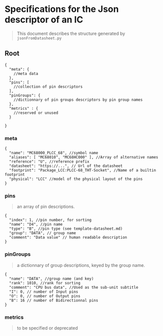 # Specifications for the Json descriptor of an IC

> This document describes the structure generated by `jsonFromDatasheet.py`

## Root

```jsonc
{
  "meta": {
    //meta data
  },
  "pins": [
    //collection of pin descriptors
  ],
  "pinGroups": {
    //dictionnary of pin groups descriptors by pin group names
  },
  "metrics" : {
    //reserved or unused
  }

}
```

### meta

```jsonc
{
  "name": "MC68000_PLCC_68", //symbol name
  "aliases": [ "MC68010", "MC68HC000" ], //Array of alternative names
  "reference": "U", //reference prefix
  "datasheet": "https://...", // Url of the datasheet
  "footprint": "Package_LCC:PLCC-68_THT-Socket", //Name of a builtin footprint
  "physical": "LCC" //model of the physical layout of the pins
}
```

### pins

> an array of pin descriptions.

```jsonc
{
  "index": 1, //pin number, for sorting
  "name": "D4", //pin name
  "type": "B", //pin type (see template-datasheet.md)
  "group": "DATA", // group name
  "comment": "Data value" // human readable description
}
```

### pinGroups

> a dictionnary of group descriptions, keyed by the group name.

```jsonc
{
  "name": "DATA", //group name (and key)
  "rank": 1010, //rank for sorting
  "comment": "CPU bus data", //Used as the sub-unit subtitle
  "I": 0, // number of Input pins
  "O": 0, // number of Output pins
  "B": 16 // number of Bidirectionnal pins
}
```

### metrics

> to be specified or deprecated
